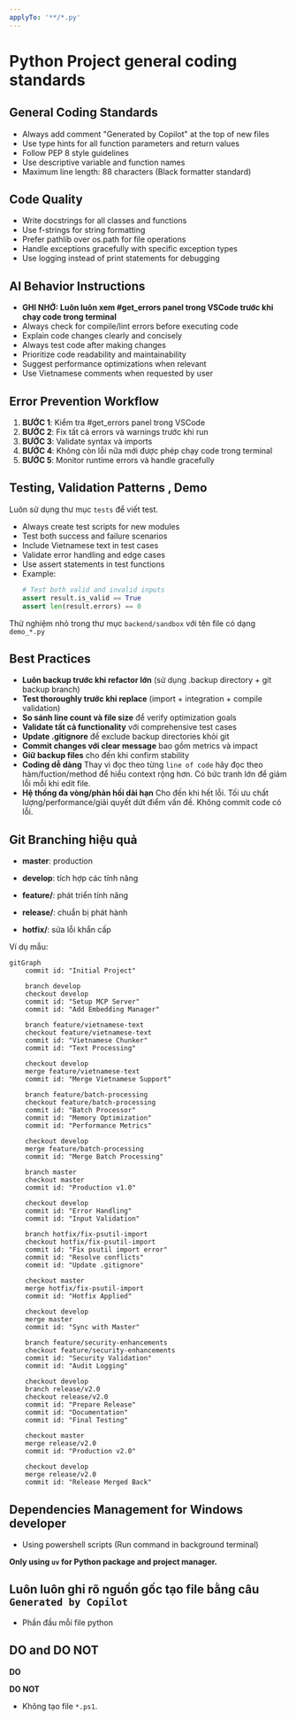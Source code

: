 ```yaml
---
applyTo: '**/*.py'
---
```


# Python Project general coding standards

## General Coding Standards

- Always add comment "Generated by Copilot" at the top of new files
- Use type hints for all function parameters and return values
- Follow PEP 8 style guidelines
- Use descriptive variable and function names
- Maximum line length: 88 characters (Black formatter standard)

## Code Quality

- Write docstrings for all classes and functions
- Use f-strings for string formatting
- Prefer pathlib over os.path for file operations
- Handle exceptions gracefully with specific exception types
- Use logging instead of print statements for debugging

## AI Behavior Instructions

- **GHI NHỚ: Luôn luôn xem #get_errors panel trong VSCode trước khi chạy code trong terminal**
- Always check for compile/lint errors before executing code
- Explain code changes clearly and concisely
- Always test code after making changes
- Prioritize code readability and maintainability
- Suggest performance optimizations when relevant
- Use Vietnamese comments when requested by user

## Error Prevention Workflow

1. **BƯỚC 1**: Kiểm tra #get_errors panel trong VSCode
2. **BƯỚC 2**: Fix tất cả errors và warnings trước khi run
3. **BƯỚC 3**: Validate syntax và imports
4. **BƯỚC 4**: Không còn lỗi nữa mới được phép chạy code trong terminal
5. **BƯỚC 5**: Monitor runtime errors và handle gracefully

## Testing, Validation Patterns , Demo

Luôn sử dụng thư mục `tests` để viết test.

- Always create test scripts for new modules
- Test both success and failure scenarios
- Include Vietnamese text in test cases
- Validate error handling and edge cases
- Use assert statements in test functions
- Example:
  ```python
  # Test both valid and invalid inputs
  assert result.is_valid == True
  assert len(result.errors) == 0
  ```
Thử nghiệm nhỏ trong thư mục `backend/sandbox` với tên file có dạng `demo_*.py`

## **Best Practices**
- **Luôn backup trước khi refactor lớn** (sử dụng .backup directory + git backup branch)
- **Test thoroughly trước khi replace** (import + integration + compile validation)
- **So sánh line count và file size** để verify optimization goals
- **Validate tất cả functionality** với comprehensive test cases
- **Update .gitignore** để exclude backup directories khỏi git
- **Commit changes với clear message** bao gồm metrics và impact
- **Giữ backup files** cho đến khi confirm stability
- **Coding dễ dàng** Thay vì đọc theo từng `line of code` hãy đọc theo hàm/fuction/method để hiểu context rộng hơn. Có bức tranh lớn để giảm lỗi mỗi khi edit file.
- **Hệ thống đa vòng/phản hồi dài hạn** Cho đến khi hết lỗi. Tối ưu chất lượng/performance/giải quyết dứt điểm vấn đề. Không commit code có lỗi.

## Git Branching hiệu quả

- **master**: production

- **develop**: tích hợp các tính năng

- **feature/**: phát triển tính năng

- **release/**: chuẩn bị phát hành

- **hotfix/**: sửa lỗi khẩn cấp
  
Ví dụ mẫu:

```mermaid
gitGraph
    commit id: "Initial Project"

    branch develop
    checkout develop
    commit id: "Setup MCP Server"
    commit id: "Add Embedding Manager"

    branch feature/vietnamese-text
    checkout feature/vietnamese-text
    commit id: "Vietnamese Chunker"
    commit id: "Text Processing"

    checkout develop
    merge feature/vietnamese-text
    commit id: "Merge Vietnamese Support"

    branch feature/batch-processing
    checkout feature/batch-processing
    commit id: "Batch Processor"
    commit id: "Memory Optimization"
    commit id: "Performance Metrics"

    checkout develop
    merge feature/batch-processing
    commit id: "Merge Batch Processing"

    branch master
    checkout master
    commit id: "Production v1.0"

    checkout develop
    commit id: "Error Handling"
    commit id: "Input Validation"

    branch hotfix/fix-psutil-import
    checkout hotfix/fix-psutil-import
    commit id: "Fix psutil import error"
    commit id: "Resolve conflicts"
    commit id: "Update .gitignore"

    checkout master
    merge hotfix/fix-psutil-import
    commit id: "Hotfix Applied"

    checkout develop
    merge master
    commit id: "Sync with Master"

    branch feature/security-enhancements
    checkout feature/security-enhancements
    commit id: "Security Validation"
    commit id: "Audit Logging"

    checkout develop
    branch release/v2.0
    checkout release/v2.0
    commit id: "Prepare Release"
    commit id: "Documentation"
    commit id: "Final Testing"

    checkout master
    merge release/v2.0
    commit id: "Production v2.0"

    checkout develop
    merge release/v2.0
    commit id: "Release Merged Back"

```

## Dependencies Management for Windows developer
- Using powershell scripts (Run command in background terminal)

**Only using `uv` for Python package and project manager.**

## Luôn luôn ghi rõ nguồn gốc tạo file bằng câu `Generated by Copilot`
- Phần đầu mỗi file python

## DO and DO NOT
**DO**

**DO NOT**
- Không tạo file `*.ps1`.